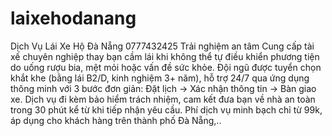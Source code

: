 # laixehodanang
Dịch Vụ Lái Xe Hộ Đà Nẵng 0777432425 Trải nghiệm an tâm
Cung cấp tài xế chuyên nghiệp thay bạn cầm lái khi không thể tự điều khiển phương tiện do uống rượu bia, mệt mỏi hoặc vấn đề sức khỏe. Đội ngũ được tuyển chọn khắt khe (bằng lái B2/D, kinh nghiệm 3+ năm), hỗ trợ 24/7 qua ứng dụng thông minh với 3 bước đơn giản: Đặt lịch → Xác nhận thông tin → Bàn giao xe. Dịch vụ đi kèm bảo hiểm trách nhiệm, cam kết đưa bạn về nhà an toàn trong 30 phút kể từ khi tiếp nhận yêu cầu. Phí dịch vụ minh bạch chỉ từ 99k, áp dụng cho khách hàng trên thành phố Đà Nẵng,..
